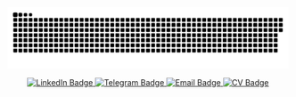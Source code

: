 
<p align="center">
 <img width="600" src="resources/snake.svg" alt="snake"/>
</p>

<div id="badges" align="center">
  <a href="https://www.linkedin.com/in/rustam-aflyatunov/">
    <img src="https://img.shields.io/badge/LinkedIn-008000?style=for-the-badge&logo=linkedin&logoColor=white" alt="LinkedIn Badge">
  </a>
  <a href="https://t.me/Rustam_0208">
    <img src="https://img.shields.io/badge/Telegram-008000?style=for-the-badge&logo=telegram&logoColor=white" alt="Telegram Badge">
  </a>
   <a href="mailto:ronin.in.fire@gmail.com">
    <img src="https://img.shields.io/badge/eMail-green?style=for-the-badge&logo=gmail&logoColor=white" alt="Email Badge">
  </a>
  <a href="https://drive.google.com/file/d/1pebQUF0TcbHwGNMjccMX2LBmmOJCDxZw/view">
    <img src="https://img.shields.io/badge/CV-green?style=for-the-badge&logo=CV&logoColor=white" alt="CV Badge"/>
  </a>
</div>
